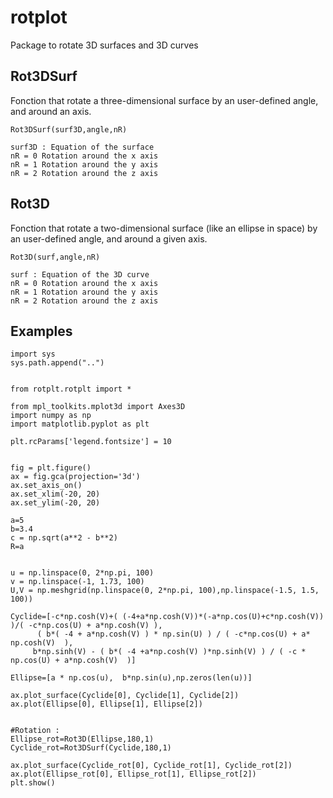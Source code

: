 # rotplot
Package to rotate 3D surfaces and 3D curves

## Rot3DSurf
Fonction that rotate a three-dimensional surface by an user-defined angle, and around an axis. 
    
    Rot3DSurf(surf3D,angle,nR)
    
    surf3D : Equation of the surface 
    nR = 0 Rotation around the x axis
    nR = 1 Rotation around the y axis
    nR = 2 Rotation around the z axis   


## Rot3D
Fonction that rotate a two-dimensional surface (like an ellipse in space) by an user-defined angle, and around a given axis.

    Rot3D(surf,angle,nR)
 
    surf : Equation of the 3D curve 
    nR = 0 Rotation around the x axis
    nR = 1 Rotation around the y axis
    nR = 2 Rotation around the z axis   
    
## Examples
    import sys
    sys.path.append("..")


    from rotplt.rotplt import *

    from mpl_toolkits.mplot3d import Axes3D 
    import numpy as np
    import matplotlib.pyplot as plt

    plt.rcParams['legend.fontsize'] = 10


    fig = plt.figure()
    ax = fig.gca(projection='3d')
    ax.set_axis_on()
    ax.set_xlim(-20, 20)
    ax.set_ylim(-20, 20)

    a=5
    b=3.4
    c = np.sqrt(a**2 - b**2)
    R=a


    u = np.linspace(0, 2*np.pi, 100)
    v = np.linspace(-1, 1.73, 100)
    U,V = np.meshgrid(np.linspace(0, 2*np.pi, 100),np.linspace(-1.5, 1.5, 100))

    Cyclide=[-c*np.cosh(V)+( (-4+a*np.cosh(V))*(-a*np.cos(U)+c*np.cosh(V)) )/( -c*np.cos(U) + a*np.cosh(V) ),
          ( b*( -4 + a*np.cosh(V) ) * np.sin(U) ) / ( -c*np.cos(U) + a* np.cosh(V)  ),
         b*np.sinh(V) - ( b*( -4 +a*np.cosh(V) )*np.sinh(V) ) / ( -c * np.cos(U) + a*np.cosh(V)  )]

    Ellipse=[a * np.cos(u),  b*np.sin(u),np.zeros(len(u))]

    ax.plot_surface(Cyclide[0], Cyclide[1], Cyclide[2])
    ax.plot(Ellipse[0], Ellipse[1], Ellipse[2])


    #Rotation :
    Ellipse_rot=Rot3D(Ellipse,180,1)
    Cyclide_rot=Rot3DSurf(Cyclide,180,1)

    ax.plot_surface(Cyclide_rot[0], Cyclide_rot[1], Cyclide_rot[2])
    ax.plot(Ellipse_rot[0], Ellipse_rot[1], Ellipse_rot[2])
    plt.show()
